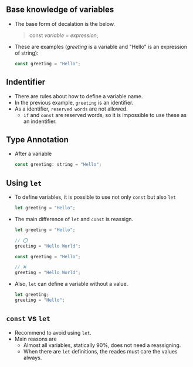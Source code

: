 ## Base knowledge of variables
- The base form of decalation is the below.
  > const *variable* = *expression*;
- These are examples (*greeting* is a variable and "Hello" is an expression of string):
  ```js
  const greeting = "Hello";
  ```

## Indentifier
- There are rules about how to define a variable name.
- In the previous example, `greeting` is an identifier.
- As a identifier, `reserved words` are not allowed.
  - `if` and `const` are reserved words, so it is impossible to use these as an indentifier.

## Type Annotation
- After a variable
  ```js
  const greeting: string = "Hello";
  ```

## Using `let`
- To define variables, it is possible to use not only `const` but also `let`
  ```js
  let greeting = "Hello";
  ```
- The main difference of `let` and `const` is reassign.
  ```js
  let greeting = "Hello";

  // ⭕️
  greeting = "Hello World";
  ```

  ```js
  const greeting = "Hello";

  // ❌
  greeting = "Hello World";
  ```
- Also, `let` can define a variable without a value.
  ```js
  let greeting;
  greeting = "Hello";
  ```

## `const` vs `let`
- Recommend to avoid using `let`.
- Main reasons are
  - Almost all variables, statically 90%, does not need a reassigning.
  - When there are `let` definitions, the reades must care the values always.
